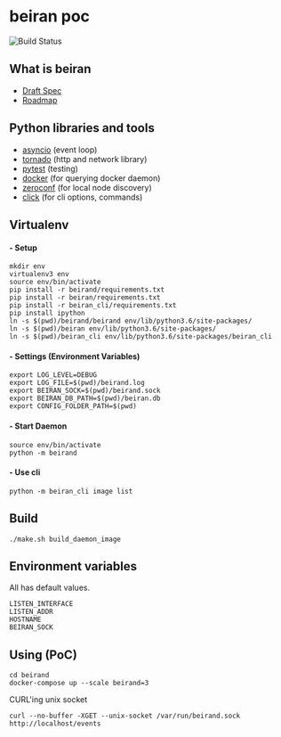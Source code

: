 beiran poc
==========
![Build Status](!https://drone.rsnc.io/api/badges/rlab/beiran/status.svg)

## What is beiran

 - [Draft Spec](Draft-Spec.md)
 - [Roadmap](ROADMAP.md)

## Python libraries and tools

 - [asyncio](https://docs.python.org/3/library/asyncio.html) (event loop)
 - [tornado](https://www.tornadoweb.org) (http and network library)
 - [pytest](https://pytest.org) (testing)
 - [docker](https://github.com/docker/docker-py) (for querying docker daemon)
 - [zeroconf](https://pypi.python.org/pypi/zeroconf) (for local node discovery)
 - [click](https://pypi.python.org/pypi/click) (for cli options, commands)

## Virtualenv

#### - Setup

```
mkdir env
virtualenv3 env
source env/bin/activate
pip install -r beirand/requirements.txt 
pip install -r beiran/requirements.txt 
pip install -r beiran_cli/requirements.txt 
pip install ipython
ln -s $(pwd)/beirand/beirand env/lib/python3.6/site-packages/
ln -s $(pwd)/beiran env/lib/python3.6/site-packages/
ln -s $(pwd)/beiran_cli env/lib/python3.6/site-packages/beiran_cli
```

#### - Settings (Environment Variables)

```
export LOG_LEVEL=DEBUG
export LOG_FILE=$(pwd)/beirand.log
export BEIRAN_SOCK=$(pwd)/beirand.sock
export BEIRAN_DB_PATH=$(pwd)/beiran.db
export CONFIG_FOLDER_PATH=$(pwd)
```

#### - Start Daemon


```
source env/bin/activate
python -m beirand
```

#### - Use cli

```
python -m beiran_cli image list
```

## Build

```
./make.sh build_daemon_image
```

## Environment variables

All has default values.

```
LISTEN_INTERFACE
LISTEN_ADDR
HOSTNAME
BEIRAN_SOCK
```

## Using (PoC)

```
cd beirand
docker-compose up --scale beirand=3
```

CURL'ing unix socket

```
curl --no-buffer -XGET --unix-socket /var/run/beirand.sock http://localhost/events
```
